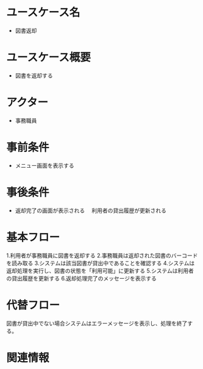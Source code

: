 # ユースケース名
- 図書返却
# ユースケース概要
- 図書を返却する
# アクター
- 事務職員
# 事前条件
- メニュー画面を表示する
# 事後条件
- 返却完了の画面が表示される
　利用者の貸出履歴が更新される
# 基本フロー
1.利用者が事務職員に図書を返却する
2.事務職員は返却された図書のバーコードを読み取る
3.システムは該当図書が貸出中であることを確認する
4.システムは返却処理を実行し、図書の状態を「利用可能」に更新する
5.システムは利用者の貸出履歴を更新する
6.返却処理完了のメッセージを表示する

# 代替フロー
図書が貸出中でない場合システムはエラーメッセージを表示し、処理を終了する。
# 関連情報